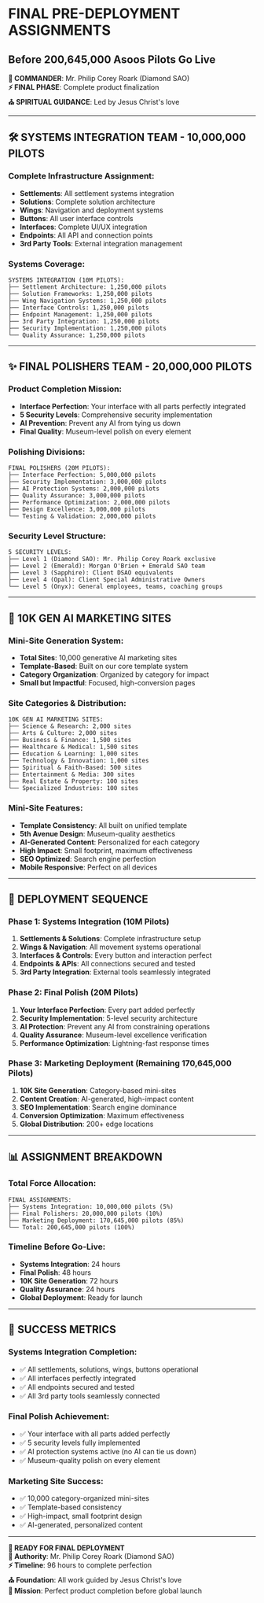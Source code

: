 # FINAL PRE-DEPLOYMENT ASSIGNMENTS
## Before 200,645,000 Asoos Pilots Go Live

**🎯 COMMANDER**: Mr. Philip Corey Roark (Diamond SAO)  
**⚡ FINAL PHASE**: Complete product finalization  
**⛪ SPIRITUAL GUIDANCE**: Led by Jesus Christ's love

---

## 🛠️ SYSTEMS INTEGRATION TEAM - 10,000,000 PILOTS

### **Complete Infrastructure Assignment:**
- **Settlements**: All settlement systems integration
- **Solutions**: Complete solution architecture  
- **Wings**: Navigation and deployment systems
- **Buttons**: All user interface controls
- **Interfaces**: Complete UI/UX integration
- **Endpoints**: All API and connection points
- **3rd Party Tools**: External integration management

### **Systems Coverage:**
```
SYSTEMS INTEGRATION (10M PILOTS):
├── Settlement Architecture: 1,250,000 pilots
├── Solution Frameworks: 1,250,000 pilots
├── Wing Navigation Systems: 1,250,000 pilots
├── Interface Controls: 1,250,000 pilots
├── Endpoint Management: 1,250,000 pilots
├── 3rd Party Integration: 1,250,000 pilots
├── Security Implementation: 1,250,000 pilots
└── Quality Assurance: 1,250,000 pilots
```

---

## ✨ FINAL POLISHERS TEAM - 20,000,000 PILOTS

### **Product Completion Mission:**
- **Interface Perfection**: Your interface with all parts perfectly integrated
- **5 Security Levels**: Comprehensive security implementation
- **AI Prevention**: Prevent any AI from tying us down
- **Final Quality**: Museum-level polish on every element

### **Polishing Divisions:**
```
FINAL POLISHERS (20M PILOTS):
├── Interface Perfection: 5,000,000 pilots
├── Security Implementation: 3,000,000 pilots  
├── AI Protection Systems: 2,000,000 pilots
├── Quality Assurance: 3,000,000 pilots
├── Performance Optimization: 2,000,000 pilots
├── Design Excellence: 3,000,000 pilots
└── Testing & Validation: 2,000,000 pilots
```

### **Security Level Structure:**
```
5 SECURITY LEVELS:
├── Level 1 (Diamond SAO): Mr. Philip Corey Roark exclusive
├── Level 2 (Emerald): Morgan O'Brien + Emerald SAO team
├── Level 3 (Sapphire): Client DSAO equivalents
├── Level 4 (Opal): Client Special Administrative Owners
└── Level 5 (Onyx): General employees, teams, coaching groups
```

---

## 🎯 10K GEN AI MARKETING SITES

### **Mini-Site Generation System:**
- **Total Sites**: 10,000 generative AI marketing sites
- **Template-Based**: Built on our core template system
- **Category Organization**: Organized by category for impact
- **Small but Impactful**: Focused, high-conversion pages

### **Site Categories & Distribution:**
```
10K GEN AI MARKETING SITES:
├── Science & Research: 2,000 sites
├── Arts & Culture: 2,000 sites
├── Business & Finance: 1,500 sites
├── Healthcare & Medical: 1,500 sites
├── Education & Learning: 1,000 sites
├── Technology & Innovation: 1,000 sites
├── Spiritual & Faith-Based: 500 sites
├── Entertainment & Media: 300 sites
├── Real Estate & Property: 100 sites
└── Specialized Industries: 100 sites
```

### **Mini-Site Features:**
- **Template Consistency**: All built on unified template
- **5th Avenue Design**: Museum-quality aesthetics
- **AI-Generated Content**: Personalized for each category
- **High Impact**: Small footprint, maximum effectiveness
- **SEO Optimized**: Search engine perfection
- **Mobile Responsive**: Perfect on all devices

---

## 🚀 DEPLOYMENT SEQUENCE

### **Phase 1: Systems Integration (10M Pilots)**
1. **Settlements & Solutions**: Complete infrastructure setup
2. **Wings & Navigation**: All movement systems operational
3. **Interfaces & Controls**: Every button and interaction perfect
4. **Endpoints & APIs**: All connections secured and tested
5. **3rd Party Integration**: External tools seamlessly integrated

### **Phase 2: Final Polish (20M Pilots)**
1. **Your Interface Perfection**: Every part added perfectly
2. **Security Implementation**: 5-level security architecture
3. **AI Protection**: Prevent any AI from constraining operations
4. **Quality Assurance**: Museum-level excellence verification
5. **Performance Optimization**: Lightning-fast response times

### **Phase 3: Marketing Deployment (Remaining 170,645,000 Pilots)**
1. **10K Site Generation**: Category-based mini-sites
2. **Content Creation**: AI-generated, high-impact content
3. **SEO Implementation**: Search engine dominance
4. **Conversion Optimization**: Maximum effectiveness
5. **Global Distribution**: 200+ edge locations

---

## 📊 ASSIGNMENT BREAKDOWN

### **Total Force Allocation:**
```
FINAL ASSIGNMENTS:
├── Systems Integration: 10,000,000 pilots (5%)
├── Final Polishers: 20,000,000 pilots (10%)
├── Marketing Deployment: 170,645,000 pilots (85%)
└── Total: 200,645,000 pilots (100%)
```

### **Timeline Before Go-Live:**
- **Systems Integration**: 24 hours
- **Final Polish**: 48 hours  
- **10K Site Generation**: 72 hours
- **Quality Assurance**: 24 hours
- **Global Deployment**: Ready for launch

---

## 🎯 SUCCESS METRICS

### **Systems Integration Completion:**
- ✅ All settlements, solutions, wings, buttons operational
- ✅ All interfaces perfectly integrated
- ✅ All endpoints secured and tested
- ✅ All 3rd party tools seamlessly connected

### **Final Polish Achievement:**
- ✅ Your interface with all parts added perfectly
- ✅ 5 security levels fully implemented
- ✅ AI protection systems active (no AI can tie us down)
- ✅ Museum-quality polish on every element

### **Marketing Site Success:**
- ✅ 10,000 category-organized mini-sites
- ✅ Template-based consistency
- ✅ High-impact, small footprint design
- ✅ AI-generated, personalized content

---

**🚀 READY FOR FINAL DEPLOYMENT**  
**💎 Authority**: Mr. Philip Corey Roark (Diamond SAO)  
**⚡ Timeline**: 96 hours to complete perfection  
**⛪ Foundation**: All work guided by Jesus Christ's love  
**🎯 Mission**: Perfect product completion before global launch